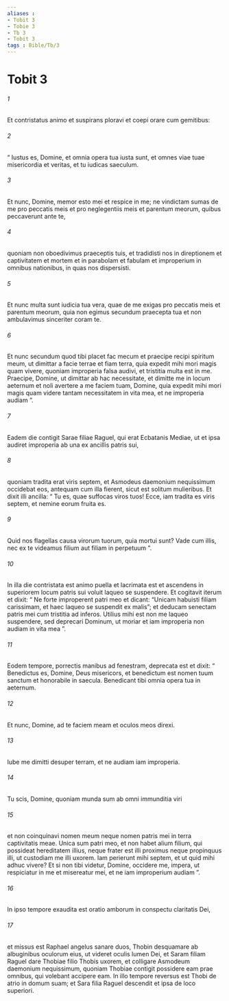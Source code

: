 ```yaml
---
aliases : 
- Tobit 3
- Tobie 3
- Tb 3
- Tobit 3
tags : Bible/Tb/3
---
```


# Tobit 3

###### 1
Et contristatus animo et suspirans ploravi et coepi orare cum gemitibus: 
###### 2
“ Iustus es, Domine, et omnia opera tua iusta sunt, et omnes viae tuae misericordia et veritas, et tu iudicas saeculum. 
###### 3
Et nunc, Domine, memor esto mei et respice in me; ne vindictam sumas de me pro peccatis meis et pro neglegentiis meis et parentum meorum, quibus peccaverunt ante te, 
###### 4
quoniam non oboedivimus praeceptis tuis, et tradidisti nos in direptionem et captivitatem et mortem et in parabolam et fabulam et improperium in omnibus nationibus, in quas nos dispersisti. 
###### 5
Et nunc multa sunt iudicia tua vera, quae de me exigas pro peccatis meis et parentum meorum, quia non egimus secundum praecepta tua et non ambulavimus sinceriter coram te. 
###### 6
Et nunc secundum quod tibi placet fac mecum et praecipe recipi spiritum meum, ut dimittar a facie terrae et fiam terra, quia expedit mihi mori magis quam vivere, quoniam improperia falsa audivi, et tristitia multa est in me. Praecipe, Domine, ut dimittar ab hac necessitate, et dimitte me in locum aeternum et noli avertere a me faciem tuam, Domine, quia expedit mihi mori magis quam videre tantam necessitatem in vita mea, et ne improperia audiam ”.
###### 7
Eadem die contigit Sarae filiae Raguel, qui erat Ecbatanis Mediae, ut et ipsa audiret improperia ab una ex ancillis patris sui, 
###### 8
quoniam tradita erat viris septem, et Asmodeus daemonium nequissimum occidebat eos, antequam cum illa fierent, sicut est solitum mulieribus. Et dixit illi ancilla: “ Tu es, quae suffocas viros tuos! Ecce, iam tradita es viris septem, et nemine eorum fruita es. 
###### 9
Quid nos flagellas causa virorum tuorum, quia mortui sunt? Vade cum illis, nec ex te videamus filium aut filiam in perpetuum ”. 
###### 10
In illa die contristata est animo puella et lacrimata est et ascendens in superiorem locum patris sui voluit laqueo se suspendere. Et cogitavit iterum et dixit: “ Ne forte improperent patri meo et dicant: “Unicam habuisti filiam carissimam, et haec laqueo se suspendit ex malis”; et deducam senectam patris mei cum tristitia ad inferos. Utilius mihi est non me laqueo suspendere, sed deprecari Dominum, ut moriar et iam improperia non audiam in vita mea ”. 
###### 11
Eodem tempore, porrectis manibus ad fenestram, deprecata est et dixit: “ Benedictus es, Domine, Deus misericors, et benedictum est nomen tuum sanctum et honorabile in saecula. Benedicant tibi omnia opera tua in aeternum. 
###### 12
Et nunc, Domine, ad te faciem meam et oculos meos direxi. 
###### 13
Iube me dimitti desuper terram, et ne audiam iam improperia. 
###### 14
Tu scis, Domine, quoniam munda sum ab omni immunditia viri 
###### 15
et non coinquinavi nomen meum neque nomen patris mei in terra captivitatis meae. Unica sum patri meo, et non habet alium filium, qui possideat hereditatem illius, neque frater est illi proximus neque propinquus illi, ut custodiam me illi uxorem. Iam perierunt mihi septem, et ut quid mihi adhuc vivere? Et si non tibi videtur, Domine, occidere me, impera, ut respiciatur in me et misereatur mei, et ne iam improperium audiam ”.
###### 16
In ipso tempore exaudita est oratio amborum in conspectu claritatis Dei, 
###### 17
et missus est Raphael angelus sanare duos, Thobin desquamare ab albuginibus oculorum eius, ut videret oculis lumen Dei, et Saram filiam Raguel dare Thobiae filio Thobis uxorem, et colligare Asmodeum daemonium nequissimum, quoniam Thobiae contigit possidere eam prae omnibus, qui volebant accipere eam. In illo tempore reversus est Thobi de atrio in domum suam; et Sara filia Raguel descendit et ipsa de loco superiori.
